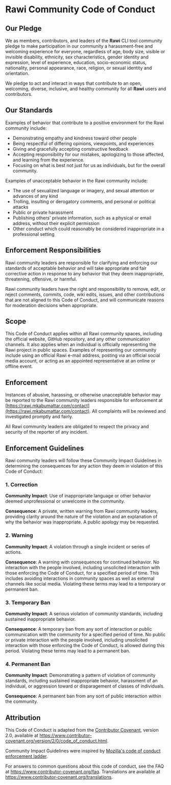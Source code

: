 # Rawi Community Code of Conduct

## Our Pledge

We as members, contributors, and leaders of the **Rawi** CLI tool community pledge to make participation in our community a harassment-free and welcoming experience for everyone, regardless of age, body size, visible or invisible disability, ethnicity, sex characteristics, gender identity and expression, level of experience, education, socio-economic status, nationality, personal appearance, race, religion, or sexual identity and orientation.

We pledge to act and interact in ways that contribute to an open, welcoming, diverse, inclusive, and healthy community for all **Rawi** users and contributors.

## Our Standards

Examples of behavior that contribute to a positive environment for the Rawi community include:

- Demonstrating empathy and kindness toward other people
- Being respectful of differing opinions, viewpoints, and experiences
- Giving and gracefully accepting constructive feedback
- Accepting responsibility for our mistakes, apologizing to those affected, and learning from the experience.
- Focusing on what is best not just for us as individuals, but for the overall community.

Examples of unacceptable behavior in the Rawi community include:

- The use of sexualized language or imagery, and sexual attention or advances of any kind
- Trolling, insulting or derogatory comments, and personal or political attacks
- Public or private harassment
- Publishing others' private information, such as a physical or email address, without their explicit permission
- Other conduct which could reasonably be considered inappropriate in a professional setting

## Enforcement Responsibilities

Rawi community leaders are responsible for clarifying and enforcing our standards of acceptable behavior and will take appropriate and fair corrective action in response to any behavior that they deem inappropriate, threatening, offensive, or harmful.

Rawi community leaders have the right and responsibility to remove, edit, or reject comments, commits, code, wiki edits, issues, and other contributions that are not aligned to this Code of Conduct, and will communicate reasons for moderation decisions when appropriate.

## Scope

This Code of Conduct applies within all Rawi community spaces, including the official website, GitHub repository, and any other communication channels. It also applies when an individual is officially representing the Rawi project in public spaces. Examples of representing our community include using an official Rawi e-mail address, posting via an official social media account, or acting as an appointed representative at an online or offline event.

## Enforcement

Instances of abusive, harassing, or otherwise unacceptable behavior may be reported to the Rawi community leaders responsible for enforcement at [https://rawi.mkabumattar.com/contact](https://rawi.mkabumattar.com/contact).
All complaints will be reviewed and investigated promptly and fairly.

All Rawi community leaders are obligated to respect the privacy and security of the reporter of any incident.

## Enforcement Guidelines

Rawi community leaders will follow these Community Impact Guidelines in determining the consequences for any action they deem in violation of this Code of Conduct:

### 1. Correction

**Community Impact**: Use of inappropriate language or other behavior deemed unprofessional or unwelcome in the community.

**Consequence**: A private, written warning from Rawi community leaders, providing clarity around the nature of the violation and an explanation of why the behavior was inappropriate. A public apology may be requested.

### 2. Warning

**Community Impact**: A violation through a single incident or series of actions.

**Consequence**: A warning with consequences for continued behavior. No interaction with the people involved, including unsolicited interaction with those enforcing the Code of Conduct, for a specified period of time. This includes avoiding interactions in community spaces as well as external channels like social media. Violating these terms may lead to a temporary or permanent ban.

### 3. Temporary Ban

**Community Impact**: A serious violation of community standards, including sustained inappropriate behavior.

**Consequence**: A temporary ban from any sort of interaction or public communication with the community for a specified period of time. No public or private interaction with the people involved, including unsolicited interaction with those enforcing the Code of Conduct, is allowed during this period. Violating these terms may lead to a permanent ban.

### 4. Permanent Ban

**Community Impact**: Demonstrating a pattern of violation of community standards, including sustained inappropriate behavior, harassment of an individual, or aggression toward or disparagement of classes of individuals.

**Consequence**: A permanent ban from any sort of public interaction within the community.

## Attribution

This Code of Conduct is adapted from the [Contributor Covenant][homepage], version 2.0, available at https://www.contributor-covenant.org/version/2/0/code_of_conduct.html.

Community Impact Guidelines were inspired by [Mozilla's code of conduct enforcement ladder](https://github.com/mozilla/diversity).

[homepage]: https://www.contributor-covenant.org

For answers to common questions about this code of conduct, see the FAQ at https://www.contributor-covenant.org/faq. Translations are available at https://www.contributor-covenant.org/translations.
